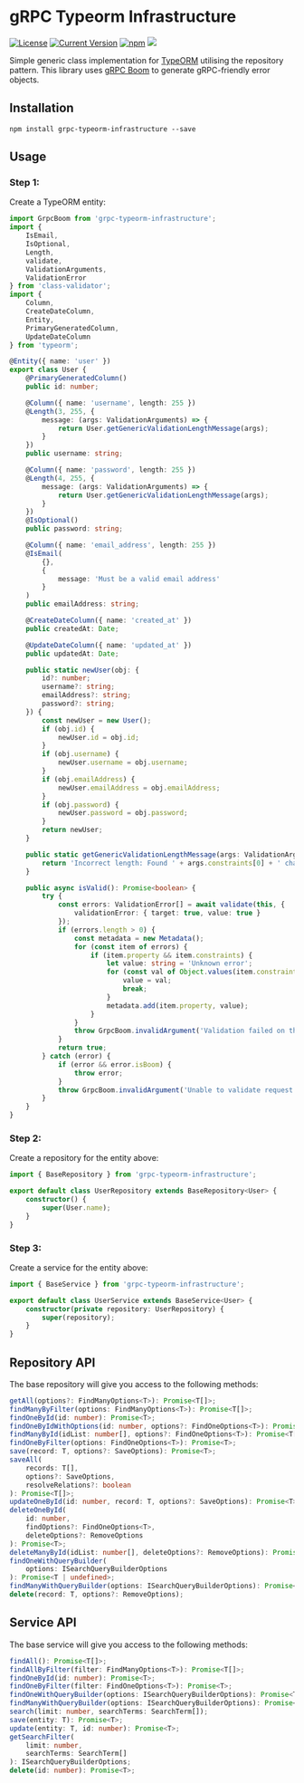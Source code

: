 # gRPC Typeorm Infrastructure

[![License][license-image]][license-url]
[![Current Version](https://img.shields.io/npm/v/grpc-typeorm-infrastructure.svg)](https://www.npmjs.com/package/grpc-typeorm-infrastructure)
[![npm](https://img.shields.io/npm/dw/grpc-typeorm-infrastructure.svg)](https://www.npmjs.com/package/grpc-typeorm-infrastructure)
![](https://img.shields.io/bundlephobia/min/grpc-typeorm-infrastructure.svg?style=flat)

[license-url]: https://opensource.org/licenses/MIT
[license-image]: https://img.shields.io/npm/l/make-coverage-badge.svg

Simple generic class implementation for [TypeORM](http://typeorm.io) utilising the repository pattern. This library uses [gRPC Boom](https://github.com/nicolaspearson/grpc.boom) to generate gRPC-friendly error objects.

## Installation

```
npm install grpc-typeorm-infrastructure --save
```

## Usage

### Step 1:

Create a TypeORM entity:

```typescript
import GrpcBoom from 'grpc-typeorm-infrastructure';
import {
	IsEmail,
	IsOptional,
	Length,
	validate,
	ValidationArguments,
	ValidationError
} from 'class-validator';
import {
	Column,
	CreateDateColumn,
	Entity,
	PrimaryGeneratedColumn,
	UpdateDateColumn
} from 'typeorm';

@Entity({ name: 'user' })
export class User {
	@PrimaryGeneratedColumn()
	public id: number;

	@Column({ name: 'username', length: 255 })
	@Length(3, 255, {
		message: (args: ValidationArguments) => {
			return User.getGenericValidationLengthMessage(args);
		}
	})
	public username: string;

	@Column({ name: 'password', length: 255 })
	@Length(4, 255, {
		message: (args: ValidationArguments) => {
			return User.getGenericValidationLengthMessage(args);
		}
	})
	@IsOptional()
	public password: string;

	@Column({ name: 'email_address', length: 255 })
	@IsEmail(
		{},
		{
			message: 'Must be a valid email address'
		}
	)
	public emailAddress: string;

	@CreateDateColumn({ name: 'created_at' })
	public createdAt: Date;

	@UpdateDateColumn({ name: 'updated_at' })
	public updatedAt: Date;

	public static newUser(obj: {
		id?: number;
		username?: string;
		emailAddress?: string;
		password?: string;
	}) {
		const newUser = new User();
		if (obj.id) {
			newUser.id = obj.id;
		}
		if (obj.username) {
			newUser.username = obj.username;
		}
		if (obj.emailAddress) {
			newUser.emailAddress = obj.emailAddress;
		}
		if (obj.password) {
			newUser.password = obj.password;
		}
		return newUser;
	}

	public static getGenericValidationLengthMessage(args: ValidationArguments) {
		return 'Incorrect length: Found ' + args.constraints[0] + ' characters';
	}

	public async isValid(): Promise<boolean> {
		try {
			const errors: ValidationError[] = await validate(this, {
				validationError: { target: true, value: true }
			});
			if (errors.length > 0) {
				const metadata = new Metadata();
				for (const item of errors) {
					if (item.property && item.constraints) {
						let value: string = 'Unknown error';
						for (const val of Object.values(item.constraints)) {
							value = val;
							break;
						}
						metadata.add(item.property, value);
					}
				}
				throw GrpcBoom.invalidArgument('Validation failed on the provided request', metadata);
			}
			return true;
		} catch (error) {
			if (error && error.isBoom) {
				throw error;
			}
			throw GrpcBoom.invalidArgument('Unable to validate request: ' + error);
		}
	}
}
```

### Step 2:

Create a repository for the entity above:

```typescript
import { BaseRepository } from 'grpc-typeorm-infrastructure';

export default class UserRepository extends BaseRepository<User> {
	constructor() {
		super(User.name);
	}
}
```

### Step 3:

Create a service for the entity above:

```typescript
import { BaseService } from 'grpc-typeorm-infrastructure';

export default class UserService extends BaseService<User> {
	constructor(private repository: UserRepository) {
		super(repository);
	}
}
```

## Repository API

The base repository will give you access to the following methods:

```typescript
getAll(options?: FindManyOptions<T>): Promise<T[]>;
findManyByFilter(options: FindManyOptions<T>): Promise<T[]>;
findOneById(id: number): Promise<T>;
findOneByIdWithOptions(id: number, options?: FindOneOptions<T>): Promise<T>;
findManyById(idList: number[], options?: FindOneOptions<T>): Promise<T[]>;
findOneByFilter(options: FindOneOptions<T>): Promise<T>;
save(record: T, options?: SaveOptions): Promise<T>;
saveAll(
	records: T[],
	options?: SaveOptions,
	resolveRelations?: boolean
): Promise<T[]>;
updateOneById(id: number, record: T, options?: SaveOptions): Promise<T>;
deleteOneById(
	id: number,
	findOptions?: FindOneOptions<T>,
	deleteOptions?: RemoveOptions
): Promise<T>;
deleteManyById(idList: number[], deleteOptions?: RemoveOptions): Promise<T>;
findOneWithQueryBuilder(
	options: ISearchQueryBuilderOptions
): Promise<T | undefined>;
findManyWithQueryBuilder(options: ISearchQueryBuilderOptions): Promise<T[]>;
delete(record: T, options?: RemoveOptions);
```

## Service API

The base service will give you access to the following methods:

```typescript
findAll(): Promise<T[]>;
findAllByFilter(filter: FindManyOptions<T>): Promise<T[]>;
findOneById(id: number): Promise<T>;
findOneByFilter(filter: FindOneOptions<T>): Promise<T>;
findOneWithQueryBuilder(options: ISearchQueryBuilderOptions): Promise<T>;
findManyWithQueryBuilder(options: ISearchQueryBuilderOptions): Promise<T[]>;
search(limit: number, searchTerms: SearchTerm[]);
save(entity: T): Promise<T>;
update(entity: T, id: number): Promise<T>;
getSearchFilter(
	limit: number,
	searchTerms: SearchTerm[]
): ISearchQueryBuilderOptions;
delete(id: number): Promise<T>;
```

